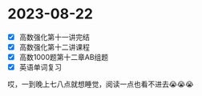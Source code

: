 # 2023-08-22

* [X] 高数强化第十一讲完结
* [X] 高数强化第十二讲课程
* [X] 高数1000题第十二章AB组题
* [X] 英语单词复习

哎，一到晚上七八点就想睡觉，阅读一点也看不进去😭😭😭
